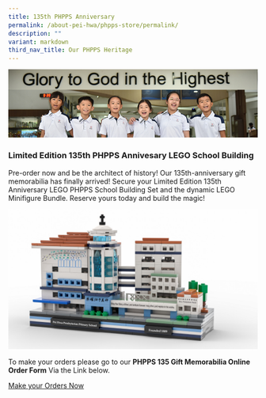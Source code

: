 ```yaml
---
title: 135th PHPPS Anniversary
permalink: /about-pei-hwa/phpps-store/permalink/
description: ""
variant: markdown
third_nav_title: Our PHPPS Heritage
---
```

![](/images/Website%20Banners%20Subpage/948x260%20masterhead%20-%20student%20development2.jpg)

### Limited Edition 135th PHPPS Annivesary LEGO School Building  

Pre-order now and be the architect of history! Our 135th-anniversary gift memorabilia has finally arrived! Secure your Limited Edition 135th Anniversary LEGO PHPPS School Building Set and the dynamic LEGO Minifigure Bundle. Reserve yours today and build the magic!

![PHPPS LEGO School Building](/images/Others%20Folder%20Images/135th%20Anniversary/lego%20school%20building.jpeg)

To make your orders please go to our **PHPPS 135 Gift Memorabilia Online Order Form** Via the Link below. 

[Make your Orders Now](https://form.jotform.com/221370850063448)